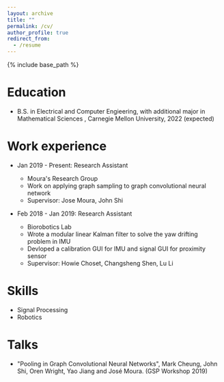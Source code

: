 ```yaml
---
layout: archive
title: ""
permalink: /cv/
author_profile: true
redirect_from:
  - /resume
---
```


{% include base_path %}

Education
======
* B.S. in Electrical and Computer Engieering, with additional major in Mathematical Sciences , Carnegie Mellon University, 2022 (expected)

Work experience
======
* Jan 2019 - Present: Research Assistant
  * Moura's Research Group
  * Work on applying graph sampling to graph convolutional neural network
  * Supervisor: Jose Moura, John Shi

* Feb 2018 - Jan 2019: Research Assistant
  * Biorobotics Lab
  * Wrote a modular linear Kalman filter to solve the yaw drifting problem in IMU
  * Devloped a calibration GUI for IMU and signal GUI for proximity sensor
  * Supervisor: Howie Choset, Changsheng Shen, Lu Li
  
Skills
======
* Signal Processing
* Robotics

Talks
======
* "Pooling in Graph Convolutional Neural Networks", Mark Cheung, John Shi, Oren Wright, Yao Jiang and José Moura. (GSP Workshop 2019)
  

